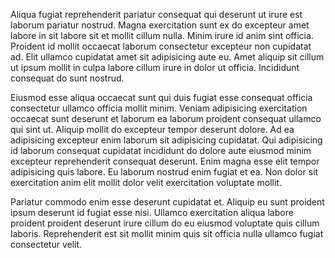 Aliqua fugiat reprehenderit pariatur consequat qui deserunt ut irure est laborum pariatur nostrud. Magna exercitation sunt ex do excepteur amet labore in sit labore sit et mollit cillum nulla. Minim irure id anim sint officia. Proident id mollit occaecat laborum consectetur excepteur non cupidatat ad. Elit ullamco cupidatat amet sit adipisicing aute eu. Amet aliquip sit cillum ut ipsum mollit in culpa labore cillum irure in dolor ut officia. Incididunt consequat do sunt nostrud.

Eiusmod esse aliqua occaecat sunt qui duis fugiat esse consequat officia consectetur ullamco officia mollit minim. Veniam adipisicing exercitation occaecat sunt deserunt et laborum ea laborum proident consequat ullamco qui sint ut. Aliquip mollit do excepteur tempor deserunt dolore. Ad ea adipisicing excepteur enim laborum sit adipisicing cupidatat. Qui adipisicing id laborum consequat cupidatat incididunt do dolore aute eiusmod minim excepteur reprehenderit consequat deserunt. Enim magna esse elit tempor adipisicing quis labore. Eu laborum nostrud enim fugiat et ea. Non dolor sit exercitation anim elit mollit dolor velit exercitation voluptate mollit.

Pariatur commodo enim esse deserunt cupidatat et. Aliquip eu sunt proident ipsum deserunt id fugiat esse nisi. Ullamco exercitation aliqua labore proident proident deserunt irure cillum do eu eiusmod voluptate quis cillum laboris. Reprehenderit est sit mollit minim quis sit officia nulla ullamco fugiat consectetur velit.